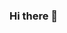 ### Hi there 👋

<!--
**HyperDevil-X/HyperDevil-X** is a ✨ _special_ ✨ repository because its `README.md` (this file) appears on your GitHub profile.
Here are some ideas to get you started:

- My Resume is https://hyperdevil-x.github.io/Resume/
- 🔭 I’m currently working on ...
- 🌱 I’m currently learning ...
- 👯 I’m looking to collaborate on ...
- 🤔 I’m looking for help with ...
- 💬 Ask me about ...
- 📫 How to reach me: ...
- 😄 Pronouns: ...
- ⚡ Fun fact: ...
-->
